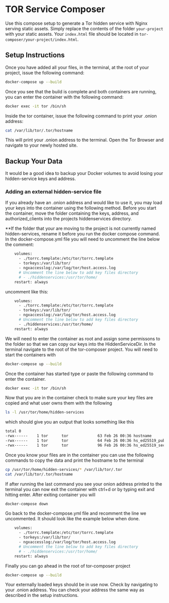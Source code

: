 # TOR Service Composer

Use this compose setup to generate a Tor hidden service with Nginx serving static assets. Simply replace the contents of the folder `your-project` with your static assets. Your `index.html` file should be located in `tor-composer/your-project/index.html`.

## Setup Instructions

Once you have added all your files, in the terminal, at the root of your project, issue the following command:

```bash
docker-compose up --build
```

Once you see that the build is complete and both containers are running, you can enter the container with the following command:

```bash
docker exec -it tor /bin/sh
```

Inside the tor container, issue the following command to print your .onion address:

```bash
cat /var/lib/tor/.tor/hostname
```

This will print your .onion address to the terminal. Open the Tor Browser and navigate to your newly hosted site.

## Backup Your Data

It would be a good idea to backup your Docker volumes to avoid losing your hidden-service keys and address.

### Adding an external hidden-service file

If you already have an .onion address and would like to use it, you may load your keys into the container using the following method. Before you start the container, move the folder containing the keys, address, and authorized_clients into the projects hiddenservices directory.

\*\*If the folder that your are moving to the project is not currently named hidden-services, rename it before you run the docker compose command. In the docker-compose.yml file you will need to uncomment the line below the comment:

```bash
    volumes:
      - ./torrc.template:/etc/tor/torrc.template
      - torkeys:/var/lib/tor/
      - ngxaccesslog:/var/log/tor/host.access.log
      # Uncomment the line below to add key files directory
      # - ./hiddenservices:/usr/tor/home/
    restart: always
```

uncomment like this:

```bash
    volumes:
      - ./torrc.template:/etc/tor/torrc.template
      - torkeys:/var/lib/tor/
      - ngxaccesslog:/var/log/tor/host.access.log
      # Uncomment the line below to add key files directory
      - ./hiddenservices:/usr/tor/home/
    restart: always
```

We will need to enter the container as root and assign some permissons to the folder so that we can copy our keys into the HiddenServiceDir. In the terminal navigate to the root of the tor-composer project. You will need to start the containers with

```bash
docker-compose up --build
```

Once the container has started type or paste the following command to enter the container.

```bash
docker exec -it tor /bin/sh
```

Now that you are in the container check to make sure your key files are copied and what user owns them with the following

```bash
ls -l /usr/tor/home/hidden-services
```

which should give you an output that looks something like this

```bash
total 0
-rwx------    1 tor      tor             63 Feb 26 00:36 hostname
-rwx------    1 tor      tor             64 Feb 26 00:36 hs_ed25519_public_key
-rwx------    1 tor      tor             96 Feb 26 00:36 hs_ed25519_secret_key
```

Once you know your files are in the container you can use the following commands to copy the data and print the hostname to the terminal

```bash
cp /usr/tor/home/hidden-services/* /var/lib/tor/.tor
cat /var/lib/tor/.tor/hostname
```

If after running the last command you see your onion address printed to the terminal you can now exit the container with ctrl+d or by typing exit and hitting enter. After exiting container you will

```bash
docker-compose down
```

Go back to the docker-compose.yml file and recomment the line we uncommented. It should look like the example below when done.

```bash
    volumes:
      - ./torrc.template:/etc/tor/torrc.template
      - torkeys:/var/lib/tor/
      - ngxaccesslog:/var/log/tor/host.access.log
      # Uncomment the line below to add key files directory
      # - ./hiddenservices:/usr/tor/home/
    restart: always
```

Finally you can go ahead in the root of tor-composer project

```bash
docker-compose up --build
```

Your externally loaded keys should be in use now. Check by navigating to your .onion address. You can check your address the same way as described in the setup instructions.
